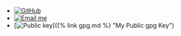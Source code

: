
- [![GitHub](https://img.icons8.com/fluent-systems-filled/24/000000/github.png)](https://github.com/nick-cd/site "Website Source Code")
- [![Email me](https://img.icons8.com/material-sharp/24/000000/composing-mail.png)](mailto:defrann8208@outlook.com "Email: defrann8208@outlook.com")
- [![Public key](https://img.icons8.com/fluent-systems-filled/24/000000/key.png)]({% link gpg.md %} "My Public gpg Key")
